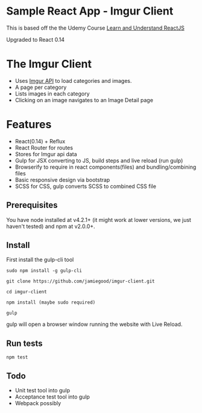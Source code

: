 # Sample React App - Imgur Client

This is based off the the Udemy Course [Learn and Understand ReactJS](https://www.udemy.com/learn-and-understand-reactjs/learn/)

Upgraded to React 0.14

# The Imgur Client

* Uses [Imgur API](https://api.imgur.com/) to load categories and images.
* A page per category
* Lists images in each category
* Clicking on an image navigates to an Image Detail page

# Features
* React(0.14) + Reflux
* React Router for routes
* Stores for Imgur api data
* Gulp for JSX converting to JS, build steps and live reload (run gulp)
* Browserify to require in react components(files) and bundling/combining files
* Basic responsive design via bootstrap
* SCSS for CSS, gulp converts SCSS to combined CSS file

## Prerequisites

You have node installed at v4.2.1+ (it might work at lower versions, we just haven't tested) and npm at v2.0.0+.

## Install

First install the gulp-cli tool

    sudo npm install -g gulp-cli

    git clone https://github.com/jamiegood/imgur-client.git

    cd imgur-client

    npm install (maybe sudo required)

    gulp

gulp will open a browser window running the website with Live Reload.

## Run tests


    npm test



## Todo

* Unit test tool into gulp
* Acceptance test tool into gulp
* Webpack possibly

